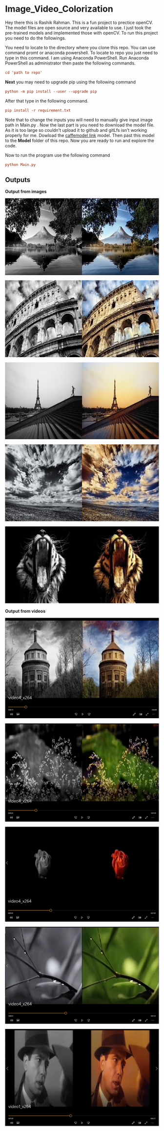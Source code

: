 # Image_Video_Colorization
 
Hey there this is Rashik Rahman. This is a fun project to prectice openCV. The model files are open source and very available to use. I just took the pre-trained models and implemented those with openCV. To run this project you need to do the followings.

You need to locate to the directory where you clone this repo. You can use command promt
or anaconda powershell. To locate to repo you just need to type in this command. I am using Anaconda PowerShell. Run Anaconda PowerShell as administrator then paste the following commands.

```ini
cd 'path to repo'
```

**Next** you may need to upgrade pip using the following command
```ini
python -m pip install --user --upgrade pip
```

After that type in the following command.

```ini
pip install -r requirement.txt
```

Note that to change the inputs you will need to manually give input image path in Main.py . Now the last part is you need to download the model file. As it is too large so couldn't upload it to github and gitLfs isn't working properly for me. Dowload the [caffemodel link](https://people.eecs.berkeley.edu/~rich.zhang/projects/2016_colorization/files/demo_v2/colorization_release_v2.caffemodel) model. Then past this model to the **Model** folder of this repo. Now you are ready to run and explore the code.

Now to run the program use the following command

```ini
python Main.py
```

## Outputs

**Output from images**

![](Output/6.jpg)

![](Output/7.jpg)

![](Output/2.jpg)

![](Output/3.jpg)

![](Output/5.jpg)

**Output from videos**

![](Output/1.PNG)

![](Output/2.PNG)

![](Output/3.PNG)

![](Output/4.PNG)

![](Output/5.PNG)